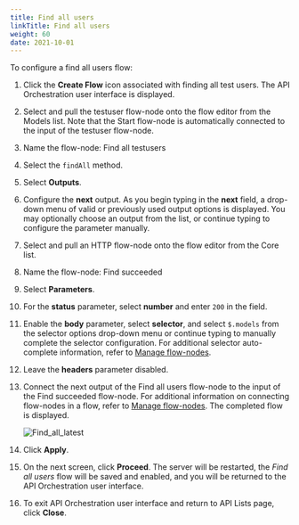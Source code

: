 ```yaml
---
title: Find all users
linkTitle: Find all users
weight: 60
date: 2021-10-01
---
```


To configure a find all users flow:

1. Click the **Create Flow** icon associated with finding all test users.
    The API Orchestration user interface is displayed.
1. Select and pull the testuser flow-node onto the flow editor from the Models list. Note that the Start flow-node is automatically connected to the input of the testuser flow-node.
1. Name the flow-node: Find all testusers
1. Select the `findAll` method.
1. Select **Outputs**.
1. Configure the **next** output. As you begin typing in the **next** field, a drop-down menu of valid or previously used output options is displayed. You may optionally choose an output from the list, or continue typing to configure the parameter manually.
1. Select and pull an HTTP flow-node onto the flow editor from the Core list.
1. Name the flow-node: Find succeeded
1. Select **Parameters**.
1. For the **status** parameter, select **number** and enter `200` in the field.
1. Enable the **body** parameter, select **selector**, and select `$.models` from the selector options drop-down menu or continue typing to manually complete the selector configuration. For additional selector auto-complete information, refer to [Manage flow-nodes](/docs/developer_guide/flows/manage_flow-nodes/).
1. Leave the **headers** parameter disabled.
1. Connect the next output of the Find all users flow-node to the input of the Find succeeded flow-node. For additional information on connecting flow-nodes in a flow, refer to [Manage flow-nodes](/docs/developer_guide/flows/manage_flow-nodes/). The completed flow is displayed.

    ![Find_all_latest](/Images/find_all_latest.png)
1. Click **Apply**.
1. On the next screen, click **Proceed**. The server will be restarted, the _Find all users_ flow will be saved and enabled, and you will be returned to the API Orchestration user interface.
1. To exit API Orchestration user interface and return to API Lists page, click **Close**.
